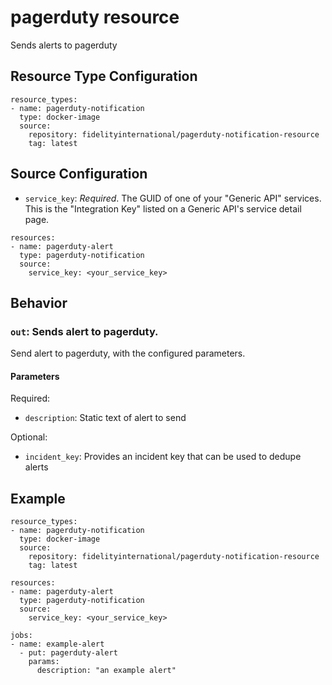 pagerduty resource
==================

Sends alerts to pagerduty

Resource Type Configuration
---------------------------

```
resource_types:
- name: pagerduty-notification
  type: docker-image
  source:
    repository: fidelityinternational/pagerduty-notification-resource
    tag: latest
```

Source Configuration
--------------------

- `service_key`: *Required*. The GUID of one of your "Generic API" services. This is the "Integration Key" listed on a Generic API's service detail page.

```
resources:
- name: pagerduty-alert
  type: pagerduty-notification
  source:
    service_key: <your_service_key>
```

Behavior
--------

### `out`: Sends alert to pagerduty.

Send alert to pagerduty, with the configured parameters.

#### Parameters

Required:
- `description`: Static text of alert to send

Optional:
- `incident_key`: Provides an incident key that can be used to dedupe alerts

Example
-------

```
resource_types:
- name: pagerduty-notification
  type: docker-image
  source:
    repository: fidelityinternational/pagerduty-notification-resource
    tag: latest

resources:
- name: pagerduty-alert
  type: pagerduty-notification
  source:
    service_key: <your_service_key>

jobs:
- name: example-alert
  - put: pagerduty-alert
    params:
      description: "an example alert"
```

